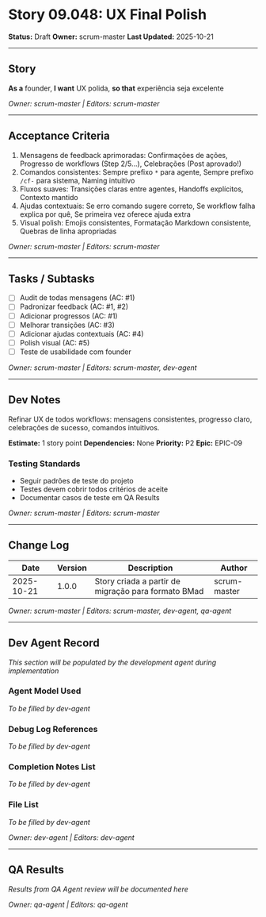 # Story 09.048: UX Final Polish

**Status:** Draft
**Owner:** scrum-master
**Last Updated:** 2025-10-21

---

## Story

**As a** founder,
**I want** UX polida,
**so that** experiência seja excelente

*Owner: scrum-master | Editors: scrum-master*

---

## Acceptance Criteria

1. Mensagens de feedback aprimoradas: Confirmações de ações, Progresso de workflows (Step 2/5...), Celebrações (Post aprovado!)
2. Comandos consistentes: Sempre prefixo `*` para agente, Sempre prefixo `/cf-` para sistema, Naming intuitivo
3. Fluxos suaves: Transições claras entre agentes, Handoffs explícitos, Contexto mantido
4. Ajudas contextuais: Se erro comando sugere correto, Se workflow falha explica por quê, Se primeira vez oferece ajuda extra
5. Visual polish: Emojis consistentes, Formatação Markdown consistente, Quebras de linha apropriadas

*Owner: scrum-master | Editors: scrum-master*

---

## Tasks / Subtasks

- [ ] Audit de todas mensagens (AC: #1)
- [ ] Padronizar feedback (AC: #1, #2)
- [ ] Adicionar progressos (AC: #1)
- [ ] Melhorar transições (AC: #3)
- [ ] Adicionar ajudas contextuais (AC: #4)
- [ ] Polish visual (AC: #5)
- [ ] Teste de usabilidade com founder

*Owner: scrum-master | Editors: scrum-master, dev-agent*

---

## Dev Notes

Refinar UX de todos workflows: mensagens consistentes, progresso claro, celebrações de sucesso, comandos intuitivos.

**Estimate:** 1 story point
**Dependencies:** None
**Priority:** P2
**Epic:** EPIC-09

### Testing Standards

- Seguir padrões de teste do projeto
- Testes devem cobrir todos critérios de aceite
- Documentar casos de teste em QA Results

*Owner: scrum-master | Editors: scrum-master*

---

## Change Log

| Date | Version | Description | Author |
|------|---------|-------------|--------|
| 2025-10-21 | 1.0.0 | Story criada a partir de migração para formato BMad | scrum-master |

*Owner: scrum-master | Editors: scrum-master, dev-agent, qa-agent*

---

## Dev Agent Record

*This section will be populated by the development agent during implementation*

### Agent Model Used

*To be filled by dev-agent*

### Debug Log References

*To be filled by dev-agent*

### Completion Notes List

*To be filled by dev-agent*

### File List

*To be filled by dev-agent*

*Owner: dev-agent | Editors: dev-agent*

---

## QA Results

*Results from QA Agent review will be documented here*

*Owner: qa-agent | Editors: qa-agent*
